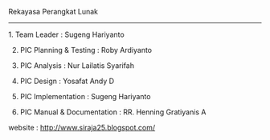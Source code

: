 Rekayasa Perangkat Lunak

<hr/>
1. Team Leader	:
Sugeng Hariyanto

2. PIC Planning & Testing :
Roby Ardiyanto

3. PIC Analysis	:
Nur Lailatis Syarifah

4. PIC Design	:
Yosafat Andy D

5. PIC Implementation	:
Sugeng Hariyanto

6. PIC Manual & Documentation	:
RR. Henning Gratiyanis A

website : http://www.siraja25.blogspot.com/
